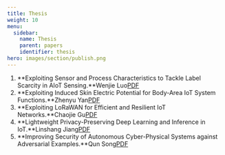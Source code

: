 ```yaml
---
title: Thesis
weight: 10
menu:
  sidebar:
    name: Thesis 
    parent: papers
    identifier: thesis
hero: images/section/publish.png
---
```

1. **Exploiting Sensor and Process Characteristics to Tackle Label Scarcity in AIoT Sensing.**Wenjie Luo[PDF](https://dr.ntu.edu.sg/bitstream/10356/169116/2/mythesis.pdf)
2. **Exploiting Induced Skin Electric Potential for Body-Area IoT System Functions.**Zhenyu Yan[PDF](https://dr.ntu.edu.sg/bitstream/10356/137802/3/YanZhenyu-thesis.pdf)
3. **Exploiting LoRaWAN for Efficient and Resilient IoT Networks.**Chaojie Gu[PDF](https://dr.ntu.edu.sg/bitstream/10356/143912/2/chaojie_thesis.pdf)
4. **Lightweight Privacy-Preserving Deep Learning and Inference in IoT.**Linshang Jiang[PDF](https://dr.ntu.edu.sg/bitstream/10356/155000/4/thesis-revision-final.pdf)
5. **Improving Security of Autonomous Cyber-Physical Systems against Adversarial Examples.**Qun Song[PDF](https://dr.ntu.edu.sg/bitstream/10356/161165/2/thesis.pdf)
